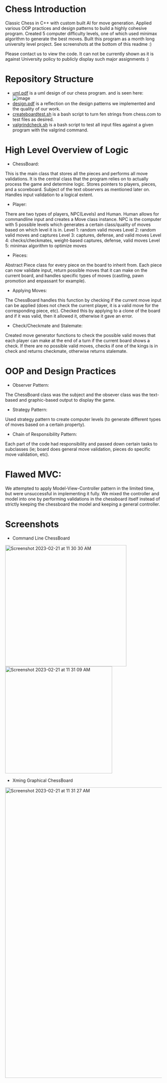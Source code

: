 # Chess Introduction
Classic Chess in C++ with custom built AI for move generation. Applied various OOP practices and design patterns to build a highly cohesive program. Created 5 computer difficulty levels, one of which used minimax algorithm to generate the best moves. Built this program as a month long university level project. See screenshots at the bottom of this readme :)

Please contact us to view the code. It can not be currently shown as it is against University policy to publicly display such major assignments :)

# Repository Structure
  - [uml.pdf](https://github.com/theDe-bugger/chess/blob/main/uml.pdf) is a uml design of our chess program. and is seen here:
  ![image](https://user-images.githubusercontent.com/39176231/220402205-429ff1a5-5ad9-4659-84ce-50f3cdab5e34.png)
  - [design.pdf](https://github.com/theDe-bugger/chess/blob/main/design.pdf) is a reflection on the design patterns we implemented and the quality of our work.
  - [createboardtest.sh](https://github.com/theDe-bugger/chess/blob/main/createboardtest.sh) is a bash script to turn fen strings from chess.com to test files as desired.
  - [valgrindcheck.sh](https://github.com/theDe-bugger/chess/blob/main/valgrindcheck.sh) is a bash script to test all input files against a given program with the valgrind command.
  
# High Level Overview of Logic
* ChessBoard:

This is the main class that stores all the pieces and performs all move validations. It is the central class that the program relies on to actually process the game and determine logic. Stores pointers to players, pieces, and a scoreboard. Subject of the text observers as mentioned later on. Handles input validation to a logical extent.

* Player:

There are two types of players, NPC(Levels) and Human. Human allows for commandline input and creates a Move class instance. NPC is the computer with 5 possible levels which generates a certain class/quality of moves based on which level it is in. 
Level 1: random valid moves
Level 2: random valid moves and captures
Level 3: captures, defense, and valid moves
Level 4: checks/checkmates, weight-based captures, defense, valid moves
Level 5: minimax algorithm to optimize moves

* Pieces:

Abstract Piece class for every piece on the board to inherit from. Each piece can now validate input, return possible moves that it can make on the current board, and handles specific types of moves (castling, pawn promotion and enpassant for example).

* Applying Moves:

The ChessBoard handles this function by checking if the current move input can be applied (does not check the current player, it is a valid move for the corresponding piece, etc). Checked this by applying to a clone of the board and if it was valid, then it allowed it, otherwise it gave an error.

* Check/Checkmate and Stalemate:

Created move generator functions to check the possible valid moves that each player can make at the end of a turn if the current board shows a check. If there are no possible valid moves, checks if one of the kings is in check and returns checkmate, otherwise returns stalemate.

# OOP and Design Practices
* Observer Pattern:

The ChessBoard class was the subject and the obsever class was the text-based and graphic-based output to display the game.

* Strategy Pattern:

Used strategy pattern to create computer levels (to generate different types of moves based on a certain property).

* Chain of Responsibility Pattern:

Each part of the code had responsibility and passed down certain tasks to subclasses (ie; board does general move validation, pieces do specific move validation, etc).

# Flawed MVC:

We attempted to apply Model-View-Controller pattern in the limited time, but were unsuccessful in implementing it fully. We mixed the controller and model into one by performing validations in the chessboard itself instead of strictly keeping the chessboard the model and keeping a general controller. 

# Screenshots

* Command Line ChessBoard
<img width="390" alt="Screenshot 2023-02-21 at 11 30 30 AM" src="https://user-images.githubusercontent.com/39176231/220403747-b4638d2c-5f29-4841-a7cf-d6bc85d626ef.png">
<img width="344" alt="Screenshot 2023-02-21 at 11 31 09 AM" src="https://user-images.githubusercontent.com/39176231/220403894-ccbf1895-a50e-4343-a90e-d66d7b737b12.png">

* Xming Graphical ChessBoard
<img width="934" alt="Screenshot 2023-02-21 at 11 31 27 AM" src="https://user-images.githubusercontent.com/39176231/220403962-316c83d4-fd2c-4f40-b305-ef799140d5c1.png">
